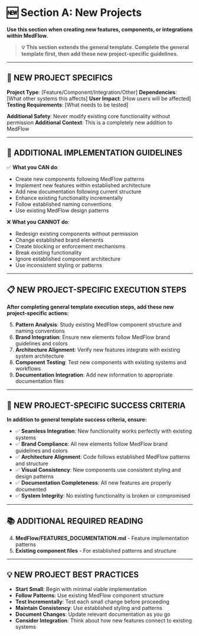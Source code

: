 # 🆕 Section A: New Projects

**Use this section when creating new features, components, or integrations within MedFlow.**

> **💡 This section extends the general template. Complete the general template first, then add these new project-specific guidelines.**

---

## 🚀 **NEW PROJECT SPECIFICS**

**Project Type**: [Feature/Component/Integration/Other]
**Dependencies**: [What other systems this affects]
**User Impact**: [How users will be affected]
**Testing Requirements**: [What needs to be tested]

**Additional Safety**: Never modify existing core functionality without permission
**Additional Context**: This is a completely new addition to MedFlow

---

## 🔧 **ADDITIONAL IMPLEMENTATION GUIDELINES**

✅ **What you CAN do**:
- Create new components following MedFlow patterns
- Implement new features within established architecture
- Add new documentation following current structure
- Enhance existing functionality incrementally
- Follow established naming conventions
- Use existing MedFlow design patterns

❌ **What you CANNOT do**:
- Redesign existing components without permission
- Change established brand elements
- Create blocking or enforcement mechanisms
- Break existing functionality
- Ignore established component architecture
- Use inconsistent styling or patterns

---

## 📋 **NEW PROJECT-SPECIFIC EXECUTION STEPS**

**After completing general template execution steps, add these new project-specific actions:**

5. **Pattern Analysis**: Study existing MedFlow component structure and naming conventions
6. **Brand Integration**: Ensure new elements follow MedFlow brand guidelines and colors
7. **Architecture Alignment**: Verify new features integrate with existing system architecture
8. **Component Testing**: Test new components with existing systems and workflows
9. **Documentation Integration**: Add new information to appropriate documentation files

---

## 🎯 **NEW PROJECT-SPECIFIC SUCCESS CRITERIA**

**In addition to general template success criteria, ensure:**

- ✅ **Seamless Integration**: New functionality works perfectly with existing systems
- ✅ **Brand Compliance**: All new elements follow MedFlow brand guidelines and colors
- ✅ **Architecture Alignment**: Code follows established MedFlow patterns and structure
- ✅ **Visual Consistency**: New components use consistent styling and design patterns
- ✅ **Documentation Completeness**: All new features are properly documented
- ✅ **System Integrity**: No existing functionality is broken or compromised

---

## 📚 **ADDITIONAL REQUIRED READING**

4. **MedFlow/FEATURES_DOCUMENTATION.md** - Feature implementation patterns
5. **Existing component files** - For established patterns and structure

---

## 💡 **NEW PROJECT BEST PRACTICES**

- **Start Small**: Begin with minimal viable implementation
- **Follow Patterns**: Use existing MedFlow component structure
- **Test Incrementally**: Test each small change before proceeding
- **Maintain Consistency**: Use established styling and patterns
- **Document Changes**: Update relevant documentation as you go
- **Consider Integration**: Think about how new features connect to existing systems
